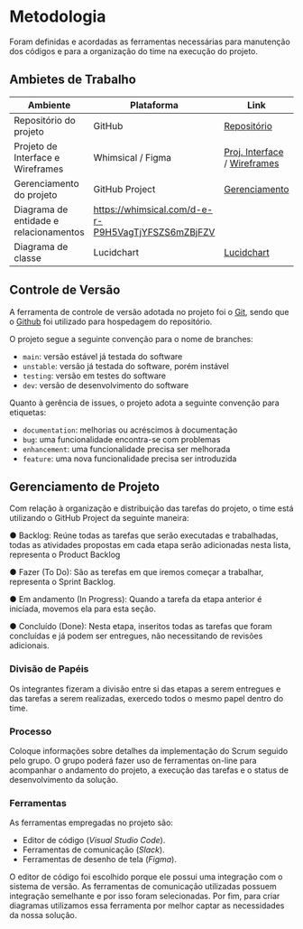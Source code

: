 
# Metodologia

Foram definidas e acordadas as ferramentas necessárias para manutenção dos códigos e para a organização do time na execução do projeto.

## Ambietes de Trabalho
| Ambiente  | Plataforma | Link |
| ------------- | ------------- | ------------- |
| Repositório do projeto | GitHub  | [Repositório](https://github.com/ICEI-PUC-Minas-PMV-ADS/Letra-Independente)  |
| Projeto de Interface e Wireframes  | Whimsical / Figma | [Proj. Interface](https://whimsical.com/letra-independente-diagrama-de-fluxo-UH1eLW2dGooGYAXstgWvrh@2Ux7TurymMxftZQK6bkL) / [Wireframes](https://www.figma.com/file/37tuI0fqRkiwVT7pmrNdU0/Projeto-Letra-Independente?node-id=0-1)  |
| Gerenciamento do projeto  | GitHub Project  | [Gerenciamento](https://github.com/orgs/ICEI-PUC-Minas-PMV-ADS/projects/278)  |
| Diagrama de entidade e relacionamentos  | https://whimsical.com/d-e-r-P9H5VagTjYFSZS6mZBjFZV  |
| Diagrama de classe  | Lucidchart | [Lucidchart](https://lucid.app/lucidchart/a9a6226f-df9d-4536-8732-0734e638f3c7/edit?beaconFlowId=E76088F819FAB5C6&invitationId=inv_88807b02-ef1f-4298-bb60-44b6a1eee59b&page=HWEp-vi-RSFO#)  |

## Controle de Versão

A ferramenta de controle de versão adotada no projeto foi o
[Git](https://git-scm.com/), sendo que o [Github](https://github.com)
foi utilizado para hospedagem do repositório.

O projeto segue a seguinte convenção para o nome de branches:

- `main`: versão estável já testada do software
- `unstable`: versão já testada do software, porém instável
- `testing`: versão em testes do software
- `dev`: versão de desenvolvimento do software

Quanto à gerência de issues, o projeto adota a seguinte convenção para
etiquetas:

- `documentation`: melhorias ou acréscimos à documentação
- `bug`: uma funcionalidade encontra-se com problemas
- `enhancement`: uma funcionalidade precisa ser melhorada
- `feature`: uma nova funcionalidade precisa ser introduzida


## Gerenciamento de Projeto

Com relação à organização e distribuição das tarefas do projeto, o time está utilizando o GitHub Project da seguinte maneira:

● Backlog: Reúne todas as tarefas que serão executadas e trabalhadas, todas as atividades propostas em cada etapa serão adicionadas nesta lista, representa o Product Backlog 

● Fazer (To Do): São as terefas em que iremos começar a trabalhar, representa o Sprint Backlog.

● Em andamento (In Progress): Quando a tarefa da etapa anterior é iniciada, movemos ela para esta seção.

● Concluído (Done): Nesta etapa, inseritos todas as tarefas que foram concluídas e já podem ser entregues, não necessitando de revisões adicionais.

### Divisão de Papéis

Os integrantes fizeram a divisão entre si das etapas a serem entregues e das tarefas a serem realizadas, exercedo todos o mesmo papel dentro do time.


### Processo

Coloque  informações sobre detalhes da implementação do Scrum seguido pelo grupo. O grupo poderá fazer uso de ferramentas on-line para acompanhar o andamento do projeto, a execução das tarefas e o status de desenvolvimento da solução.

### Ferramentas

As ferramentas empregadas no projeto são:

- Editor de código (_Visual Studio Code_).
- Ferramentas de comunicação (_Slack_).
- Ferramentas de desenho de tela (_Figma_).

O editor de código foi escolhido porque ele possui uma integração com o
sistema de versão. As ferramentas de comunicação utilizadas possuem
integração semelhante e por isso foram selecionadas. Por fim, para criar
diagramas utilizamos essa ferramenta por melhor captar as
necessidades da nossa solução.
 
